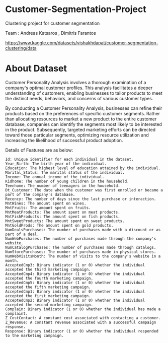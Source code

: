 # Customer-Segmentation-Project
Clustering project for customer segmentation

Team : Andreas Katsaros , Dimitris Farantos

https://www.kaggle.com/datasets/vishakhdapat/customer-segmentation-clustering/data

# About Dataset

Customer Personality Analysis involves a thorough examination of a company's optimal customer profiles. This analysis facilitates a deeper understanding of customers, enabling businesses to tailor products to meet the distinct needs, behaviors, and concerns of various customer types.

By conducting a Customer Personality Analysis, businesses can refine their products based on the preferences of specific customer segments. Rather than allocating resources to market a new product to the entire customer database, companies can identify the segments most likely to be interested in the product. Subsequently, targeted marketing efforts can be directed toward those particular segments, optimizing resource utilization and increasing the likelihood of successful product adoption.

Details of Features are as below:

    Id: Unique identifier for each individual in the dataset.
    Year_Birth: The birth year of the individual.
    Education: The highest level of education attained by the individual.
    Marital_Status: The marital status of the individual.
    Income: The annual income of the individual.
    Kidhome: The number of young children in the household.
    Teenhome: The number of teenagers in the household.
    Dt_Customer: The date when the customer was first enrolled or became a part of the company's database.
    Recency: The number of days since the last purchase or interaction.
    MntWines: The amount spent on wines.
    MntFruits: The amount spent on fruits.
    MntMeatProducts: The amount spent on meat products.
    MntFishProducts: The amount spent on fish products.
    MntSweetProducts: The amount spent on sweet products.
    MntGoldProds: The amount spent on gold products.
    NumDealsPurchases: The number of purchases made with a discount or as part of a deal.
    NumWebPurchases: The number of purchases made through the company's website.
    NumCatalogPurchases: The number of purchases made through catalogs.
    NumStorePurchases: The number of purchases made in physical stores.
    NumWebVisitsMonth: The number of visits to the company's website in a month.
    AcceptedCmp3: Binary indicator (1 or 0) whether the individual accepted the third marketing campaign.
    AcceptedCmp4: Binary indicator (1 or 0) whether the individual accepted the fourth marketing campaign.
    AcceptedCmp5: Binary indicator (1 or 0) whether the individual accepted the fifth marketing campaign.
    AcceptedCmp1: Binary indicator (1 or 0) whether the individual accepted the first marketing campaign.
    AcceptedCmp2: Binary indicator (1 or 0) whether the individual accepted the second marketing campaign.
    Complain: Binary indicator (1 or 0) whether the individual has made a complaint.
    Z_CostContact: A constant cost associated with contacting a customer.
    Z_Revenue: A constant revenue associated with a successful campaign response.
    Response: Binary indicator (1 or 0) whether the individual responded to the marketing campaign.

